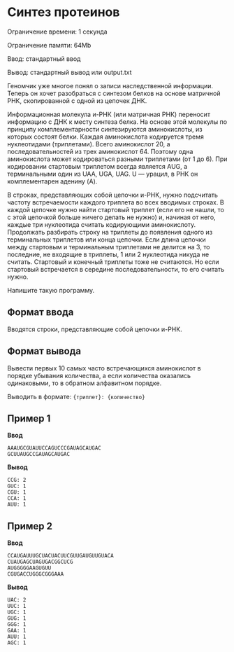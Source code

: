 # Синтез протеинов

Ограничение времени: 1 секунда

Ограничение памяти: 64Mb

Ввод: стандартный ввод

Вывод: стандартный вывод или output.txt

Геномчик уже многое понял о записи наследственной информации. Теперь он хочет разобраться с синтезом белков на основе матричной РНК, скопированной с одной из цепочек ДНК.

Информационная молекула и-РНК (или матричная РНК) переносит информацию с ДНК к месту синтеза белка. На основе этой молекулы по принципу комплементарности синтезируются аминокислоты, из которых состоят белки. Каждая аминокислота кодируется тремя нуклеотидами (триплетами). Всего аминокислот 20, а последовательностей из трех аминокислот 64. Поэтому одна аминокислота может кодироваться разными триплетами (от 1 до 6). При кодировании стартовым триплетом всегда является AUG, а терминальными один из UAA, UGA, UAG. U — урацил, в РНК он комплементарен аденину (A).

В строках, представляющих собой цепочки и-РНК, нужно подсчитать частоту встречаемости каждого триплета во всех вводимых строках. В каждой цепочке нужно найти стартовый триплет (если его не нашли, то с этой цепочкой больше ничего делать не нужно) и, начиная от него, каждые три нуклеотида считать кодирующими аминокислоту. Продолжать разбирать строку на триплеты до появления одного из терминальных триплетов или конца цепочки. Если длина цепочки между стартовым и терминальным триплетами не делится на 3, то последние, не входящие в триплеты, 1 или 2 нуклеотида никуда не считать. Стартовый и конечный триплеты тоже не считаются. Но если стартовый встречается в середине последовательности, то его считать нужно.

Напишите такую программу.

## Формат ввода

Вводятся строки, представляющие собой цепочки и-РНК.

## Формат вывода

Вывести первых 10 самых часто встречающихся аминокислот в порядке убывания количества, а если количества оказались одинаковыми, то в обратном алфавитном порядке.

Выводить в формате: `{триплет}: {количество}`

## Пример 1

**Ввод**
```
AAAUGCGUAUUCCAGUCCCGAUAGCAUGAC
GCUUAUGCCGAUAGCAUGAC
```

**Вывод**
```
CCG: 2
GUC: 1
CGU: 1
CCA: 1
AUU: 1
```

## Пример 2

**Ввод**
```
CCAUGAUUUGCUACUACUUCGUUGAUGUUGUACA
CUAUGAGCUAGUGACGGCUCG
AUGGGGGAAGUGUU
CGUGACCUGGGCGGGAAA
```

**Вывод**
```
UAC: 2
UUC: 1
UGC: 1
GUG: 1
GGG: 1
GAA: 1
AUU: 1
AGC: 1